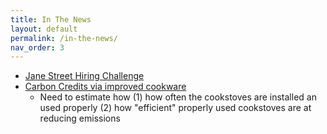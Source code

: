 ```yaml
---
title: In The News
layout: default
permalink: /in-the-news/
nav_order: 3
---
```


- [Jane Street Hiring Challenge](https://www.bloomberg.com/opinion/articles/2024-10-07/retail-investor-had-too-much-tesla?srnd=undefined)
- [Carbon Credits via improved cookware](https://www.bloomberg.com/opinion/articles/2024-10-08/some-of-the-carbon-credits-were-fake?utm_medium=email&utm_source=author_alert&utm_term=241008&utm_campaign=author_18273090)
    - Need to estimate how (1) how often the cookstoves are installed an used properly (2) how "efficient" properly used cookstoves are at reducing emissions